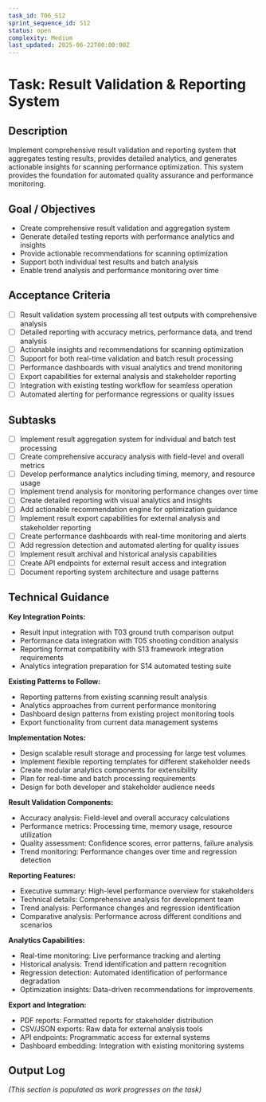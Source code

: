 ```yaml
---
task_id: T06_S12
sprint_sequence_id: S12
status: open
complexity: Medium
last_updated: 2025-06-22T00:00:00Z
---
```


# Task: Result Validation & Reporting System

## Description
Implement comprehensive result validation and reporting system that aggregates testing results, provides detailed analytics, and generates actionable insights for scanning performance optimization. This system provides the foundation for automated quality assurance and performance monitoring.

## Goal / Objectives
- Create comprehensive result validation and aggregation system
- Generate detailed testing reports with performance analytics and insights
- Provide actionable recommendations for scanning optimization
- Support both individual test results and batch analysis
- Enable trend analysis and performance monitoring over time

## Acceptance Criteria
- [ ] Result validation system processing all test outputs with comprehensive analysis
- [ ] Detailed reporting with accuracy metrics, performance data, and trend analysis
- [ ] Actionable insights and recommendations for scanning optimization
- [ ] Support for both real-time validation and batch result processing
- [ ] Performance dashboards with visual analytics and trend monitoring
- [ ] Export capabilities for external analysis and stakeholder reporting
- [ ] Integration with existing testing workflow for seamless operation
- [ ] Automated alerting for performance regressions or quality issues

## Subtasks
- [ ] Implement result aggregation system for individual and batch test processing
- [ ] Create comprehensive accuracy analysis with field-level and overall metrics
- [ ] Develop performance analytics including timing, memory, and resource usage
- [ ] Implement trend analysis for monitoring performance changes over time
- [ ] Create detailed reporting with visual analytics and insights
- [ ] Add actionable recommendation engine for optimization guidance
- [ ] Implement result export capabilities for external analysis and stakeholder reporting
- [ ] Create performance dashboards with real-time monitoring and alerts
- [ ] Add regression detection and automated alerting for quality issues
- [ ] Implement result archival and historical analysis capabilities
- [ ] Create API endpoints for external result access and integration
- [ ] Document reporting system architecture and usage patterns

## Technical Guidance

**Key Integration Points:**
- Result input integration with T03 ground truth comparison output
- Performance data integration with T05 shooting condition analysis
- Reporting format compatibility with S13 framework integration requirements
- Analytics integration preparation for S14 automated testing suite

**Existing Patterns to Follow:**
- Reporting patterns from existing scanning result analysis
- Analytics approaches from current performance monitoring
- Dashboard design patterns from existing project monitoring tools
- Export functionality from current data management systems

**Implementation Notes:**
- Design scalable result storage and processing for large test volumes
- Implement flexible reporting templates for different stakeholder needs
- Create modular analytics components for extensibility
- Plan for real-time and batch processing requirements
- Design for both developer and stakeholder audience needs

**Result Validation Components:**
- Accuracy analysis: Field-level and overall accuracy calculations
- Performance metrics: Processing time, memory usage, resource utilization
- Quality assessment: Confidence scores, error patterns, failure analysis
- Trend monitoring: Performance changes over time and regression detection

**Reporting Features:**
- Executive summary: High-level performance overview for stakeholders
- Technical details: Comprehensive analysis for development team
- Trend analysis: Performance changes and regression identification
- Comparative analysis: Performance across different conditions and scenarios

**Analytics Capabilities:**
- Real-time monitoring: Live performance tracking and alerting
- Historical analysis: Trend identification and pattern recognition
- Regression detection: Automated identification of performance degradation
- Optimization insights: Data-driven recommendations for improvements

**Export and Integration:**
- PDF reports: Formatted reports for stakeholder distribution
- CSV/JSON exports: Raw data for external analysis tools
- API endpoints: Programmatic access for external systems
- Dashboard embedding: Integration with existing monitoring systems

## Output Log
*(This section is populated as work progresses on the task)*